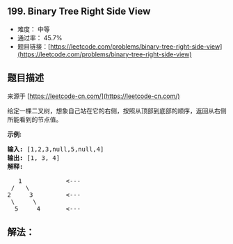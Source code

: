 ## 199. Binary Tree Right Side View

- 难度： 中等
- 通过率： 45.7%
- 题目链接：[https://leetcode.com/problems/binary-tree-right-side-view](https://leetcode.com/problems/binary-tree-right-side-view)


## 题目描述

来源于 [https://leetcode-cn.com/](https://leetcode-cn.com/)

<p>给定一棵二叉树，想象自己站在它的右侧，按照从顶部到底部的顺序，返回从右侧所能看到的节点值。</p>

<p><strong>示例:</strong></p>

<pre><strong>输入:</strong>&nbsp;[1,2,3,null,5,null,4]
<strong>输出:</strong>&nbsp;[1, 3, 4]
<strong>解释:
</strong>
   1            &lt;---
 /   \
2     3         &lt;---
 \     \
  5     4       &lt;---
</pre>


## 解法：